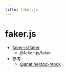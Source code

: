 ```yaml
---
title: faker.js
---
```


# faker.js

- [faker-js/faker](https://github.com/faker-js/faker)
  - @faker-js/faker
- 参考
  - [@anatine/zod-mock](https://github.com/anatine/zod-plugins)
